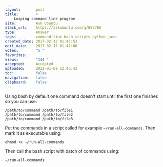 ```yaml
---
layout:       post
title:        >
    Looping command line program
site:         Ask Ubuntu
stack_url:    https://askubuntu.com/q/882768
type:         Answer
tags:         command-line bash scripts python java
created_date: 2017-02-13 01:43:53
edit_date:    2017-02-13 01:47:00
votes:        "5 "
favorites:    
views:        "144 "
accepted:     Accepted
uploaded:     2022-01-09 12:45:43
toc:          false
navigation:   false
clipboard:    false
---
```


Using bash by default one command doesn't start until the first one finishes so you can use:

``` 
/path/to/command /path/to/file1
/path/to/command /path/to/file2
/path/to/command /path/to/file3

```

Put the commands in a script called for example `~/run-all-commands`. Then mark it as executable using:

``` 
chmod +x ~/run-all-commands

```

Then call the bash script with batch of commands using:

``` 
~/run-all-commands

```
